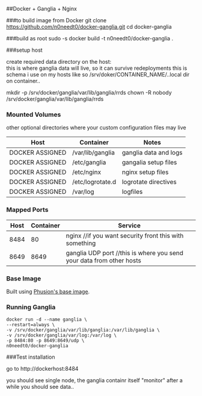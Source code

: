 ##Docker + Ganglia + Nginx

###to build image from Docker 
git clone https://github.com/n0needt0/docker-ganglia.git
cd docker-ganglia

###build as root
sudo -s 
docker build -t n0needt0/docker-ganglia .

###setup host

create required data directory on the host:  
this is where ganglia data will live, so it can survive redeployments
this is schema i use on my hosts like so /srv/doker/CONTAINER_NAME/..local dir on container..

mkdir -p /srv/docker/ganglia/var/lib/ganglia/rrds
chown -R nobody /srv/docker/ganglia/var/lib/ganglia/rrds

### Mounted Volumes
other optional directories where your custom configuration files may live

Host              | Container                  | Notes
----------------- | -------------------------- | -------------------------------
DOCKER ASSIGNED   | /var/lib/ganglia           | ganglia data and logs
DOCKER ASSIGNED   | /etc/ganglia               | gangalia setup files
DOCKER ASSIGNED   | /etc/nginx                 | nginx setup files
DOCKER ASSIGNED   | /etc/logrotate.d           | logrotate directives
DOCKER ASSIGNED   | /var/log                   | logfiles

### Mapped Ports

Host | Container | Service
---- | --------- | ---------------------------------------------------------------------------
8484 | 80        | nginx //if you want security front this with something
8649 | 8649      | ganglia UDP port //this is where you send your data from other hosts

### Base Image

Built using [Phusion's base image](https://github.com/phusion/baseimage-docker).

### Running Ganglia

```
docker run -d --name ganglia \
--restart=always \
-v /srv/docker/ganglia/var/lib/ganglia:/var/lib/ganglia \
-v /srv/docker/ganglia/var/log:/var/log \
-p 8484:80 -p 8649:8649/udp \
n0needt0/docker-ganglia
```

###Test installation

go to http://dockerhost:8484

you should see single node, the ganglia containr itself "monitor"
after a while you should see data..

